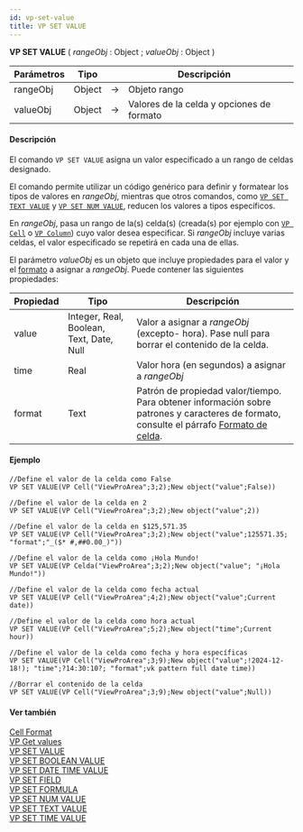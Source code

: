 ```yaml
---
id: vp-set-value
title: VP SET VALUE
---
```


<!-- REF #_method_.VP SET VALUE.Syntax -->

**VP SET VALUE** ( *rangeObj* : Object ; *valueObj* : Object ) <!-- END REF -->

<!-- REF #_method_.VP SET VALUE.Params -->

| Parámetros | Tipo   |    | Descripción                               |                  |
| ---------- | ------ | -- | ----------------------------------------- | ---------------- |
| rangeObj   | Object | -> | Objeto rango                              |                  |
| valueObj   | Object | -> | Valores de la celda y opciones de formato | <!-- END REF --> |

#### Descripción

El comando `VP SET VALUE` <!-- REF #_method_.VP SET VALUE.Summary -->asigna un valor especificado a un rango de celdas designado<!-- END REF -->.

El comando permite utilizar un código genérico para definir y formatear los tipos de valores en *rangeObj*, mientras que otros comandos, como [`VP SET TEXT VALUE`](vp-set-text-value) y [`VP SET NUM VALUE`](vp-set-num-value), reducen los valores a tipos específicos.

En *rangeObj*, pasa un rango de la(s) celda(s) (creada(s) por ejemplo con [`VP Cell`](vp-cell) o [`VP Column`](vp-column.md)) cuyo valor desea especificar. Si *rangeObj* incluye varias celdas, el valor especificado se repetirá en cada una de ellas.

El parámetro *valueObj* es un objeto que incluye propiedades para el valor y el [formato](../configuring.md#cell-format) a asignar a *rangeObj*. Puede contener las siguientes propiedades:

| Propiedad | Tipo                                     | Descripción                                                                                                                                                                                               |
| --------- | ---------------------------------------- | --------------------------------------------------------------------------------------------------------------------------------------------------------------------------------------------------------- |
| value     | Integer, Real, Boolean, Text, Date, Null | Valor a asignar a *rangeObj* (excepto- hora). Pase null para borrar el contenido de la celda.                                                          |
| time      | Real                                     | Valor hora (en segundos) a asignar a *rangeObj*                                                                                                                                        |
| format    | Text                                     | Patrón de propiedad valor/tiempo. Para obtener información sobre patrones y caracteres de formato, consulte el párrafo [Formato de celda](../configuring.md#cell-format). |

#### Ejemplo

```4d
//Define el valor de la celda como False
VP SET VALUE(VP Cell("ViewProArea";3;2);New object("value";False))
 
//Define el valor de la celda en 2
VP SET VALUE(VP Cell("ViewProArea";3;2);New object("value";2))
 
//Define el valor de la celda en $125,571.35
VP SET VALUE(VP Cell("ViewProArea";3;2);New object("value";125571.35; "format";"_($* #,##0.00_)"))
 
//Define el valor de la celda como ¡Hola Mundo!
VP SET VALUE(VP Celda("ViewProArea";3;2);New object("value"; "¡Hola Mundo!"))
 
//Define el valor de la celda como fecha actual
VP SET VALUE(VP Cell("ViewProArea";4;2);New object("value";Current date))
 
//Define el valor de la celda como hora actual
VP SET VALUE(VP Cell("ViewProArea";5;2);New object("time";Current hour))
 
//Define el valor de la celda como fecha y hora específicas
VP SET VALUE(VP Cell("ViewProArea";3;9);New object("value";!2024-12-18!); "time";?14:30:10?; "format";vk pattern full date time))
 
//Borrar el contenido de la celda
VP SET VALUE(VP Cell("ViewProArea";3;9);New object("value";Null))
```

#### Ver también

[Cell Format](../configuring.md#cell-format)<br/>
[VP Get values](vp-get-value.md)<br/>
[VP SET VALUE](vp-set-value.md)<br/>
[VP SET BOOLEAN VALUE](vp-set-boolean-value.md)<br/>
[VP SET DATE TIME VALUE](vp-set-date-time-value.md)<br/>
[VP SET FIELD](vp-set-field.md)<br/>
[VP SET FORMULA](vp-set-formula.md)<br/>
[VP SET NUM VALUE](vp-set-num-value.md)<br/>
[VP SET TEXT VALUE](vp-set-text-value.md)<br/>
[VP SET TIME VALUE](vp-set-time-value.md)
